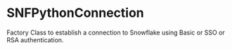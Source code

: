 # SNFPythonConnection
Factory Class to establish a connection to Snowflake using Basic or SSO or RSA authentication.
